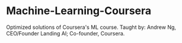 # Machine-Learning-Coursera
Optimized solutions of Coursera's ML course.
Taught by:  Andrew Ng, CEO/Founder Landing AI; Co-founder, Coursera.
